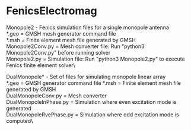 # FenicsElectromag

Monopole2 - Fenics simulation files for a single monopole antenna\
 *.geo = GMSH mesh generator command file\
 *.msh = Finite element mesh file generated by GMSH\
 Monopole2Conv.py = Mesh converter file:  Run "python3 Monopole2Conv.py" before running solver\
 Monopole2.py = Simulation file:  Run "python3 Monopole2.py" to execute Fenics finite element solver\
 
 DualMonopole* - Set of files for simulating monopole linear array\
 *.geo = GMSH generator command file
 *.msh = Finite element mesh file generated by GMSH\
 DualMonopoleConv.py = Mesh converter\
 DualMonopoleInPhase.py = Simulation where even excitation mode is generated\
 DualMonopoleRvePhase.py = Simulation where odd excitation mode is computed\
